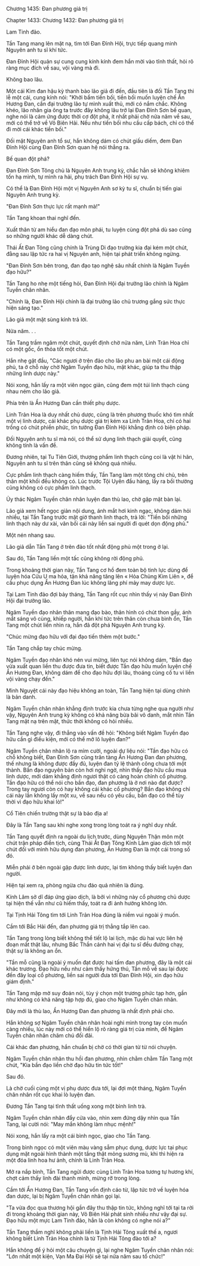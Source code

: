 




Chương 1435: Đan phương giá trị


Chapter 1433: Chương 1432: Đan phương giá trị

Lam Tinh đảo.

Tần Tang mang lên mặt nạ, tìm tới Đan Đỉnh Hội, trực tiếp quang minh Nguyên anh tu sĩ khí tức.

Đan Đỉnh Hội quản sự cung cung kính kính đem hắn mời vào tĩnh thất, hỏi rõ ràng mục đích về sau, vội vàng mà đi.

Không bao lâu.

Một cái Kim đan hậu kỳ thanh bào lão giả đi đến, đầu tiên là đối Tần Tang thi lễ một cái, cung kính nói: "Khởi bẩm tiền bối, tiền bối muốn luyện chế Ẩn Hương Đan, cần đại trưởng lão tự mình xuất thủ, mới có nắm chắc. Không khéo, lão nhân gia ông ta trước đây không lâu trở lại Đan Đỉnh Sơn bế quan, nghe nói là cảm ứng được thời cơ đột phá, ít nhất phải chờ nửa năm về sau, mới có thể trở về Vô Biên Hải. Nếu như tiền bối nhu cầu cấp bách, chỉ có thể đi mời cái khác tiền bối."

Đối mặt Nguyên anh tổ sư, hắn không dám có chút giấu diếm, đem Đan Đỉnh Hội cùng Đan Đỉnh Sơn quan hệ nói thẳng ra.

Bế quan đột phá?

Đan Đỉnh Sơn Tông chủ là Nguyên Anh trung kỳ, chắc hẳn sẽ không khiêm tốn hạ mình, tự mình ra hải, phụ trách Đan Đỉnh Hội sự vụ.

Có thể là Đan Đỉnh Hội một vị Nguyên Anh sơ kỳ tu sĩ, chuẩn bị tiến giai Nguyên Anh trung kỳ.

"Đan Đỉnh Sơn thực lực rất mạnh mà!"

Tần Tang khoan thai nghĩ đến.

Xuất thân từ am hiểu đan đạo môn phái, tu luyện cùng đột phá dù sao cũng so những người khác dễ dàng chút.

Thái Ất Đan Tông cũng chính là Trùng Di đạo trường kia đại kém một chút, đằng sau lập tức ra hai vị Nguyên anh, hiện tại phát triển không ngừng.

"Đan Đỉnh Sơn bên trong, đan đạo tạo nghệ sâu nhất chính là Ngâm Tuyền đạo hữu?"

Tần Tang ho nhẹ một tiếng hỏi, Đan Đỉnh Hội đại trưởng lão chính là Ngâm Tuyền chân nhân.

"Chính là, Đan Đỉnh Hội chính là đại trưởng lão chủ trương gắng sức thực hiện sáng tạo."

Lão giả một mặt sùng kính trả lời.

Nửa năm. . .

Tần Tang trầm ngâm một chút, quyết định chờ nửa năm, Linh Trản Hoa chỉ có một gốc, ổn thỏa tốt một chút.

Hắn nhẹ gật đầu, "Các ngươi ở trên đảo cho lão phu an bài một cái động phủ, ta ở chỗ này chờ Ngâm Tuyền đạo hữu, mặt khác, giúp ta thu thập những linh dược này."

Nói xong, hắn lấy ra một viên ngọc giản, cũng đem một túi linh thạch cùng nhau ném cho lão giả.

Phía trên là Ẩn Hương Đan cần thiết phụ dược.

Linh Trản Hoa là duy nhất chủ dược, cũng là trên phương thuốc khó tìm nhất một vị linh dược, cái khác phụ dược giá trị kém xa Linh Trản Hoa, chỉ có hai trồng có chút phiền phức, tin tưởng Đan Đỉnh Hội khẳng định có biện pháp.

Đối Nguyên anh tu sĩ mà nói, có thể sử dụng linh thạch giải quyết, cũng không tính là vấn đề.

Đương nhiên, tại Tu Tiên Giới, thượng phẩm linh thạch cũng coi là vật hi hãn, Nguyên anh tu sĩ trên thân cũng sẽ không quá nhiều.

Cực phẩm linh thạch càng hiếm thấy, Tần Tang làm một tông chi chủ, trên thân một khối đều không có. Lúc trước Tội Uyên đầu hàng, lấy ra bồi thường cũng không có cực phẩm linh thạch.

Ủy thác Ngâm Tuyền chân nhân luyện đan thù lao, chờ gặp mặt bàn lại.

Lão giả xem hết ngọc giản nội dung, ánh mắt hơi kinh ngạc, không dám hỏi nhiều, tại Tần Tang trước mặt giờ thanh linh thạch, trả lời: "Tiền bối những linh thạch này dư xài, vãn bối cái này liền sai người đi quét dọn động phủ."

Một nén nhang sau.

Lão giả dẫn Tần Tang ở trên đảo tốt nhất động phủ một trong ở lại.

Sau đó, Tần Tang liền một tấc cũng không rời động phủ.

Trong khoảng thời gian này, Tần Tang cơ hồ đem toàn bộ tinh lực dùng để luyện hóa Cửu U ma hỏa, tận khả năng tăng lên « Hỏa Chủng Kim Liên », để cầu phục dụng Ẩn Hương Đan lúc không lãng phí mảy may dược lực.

Tại Lam Tinh đảo đợi bảy tháng, Tần Tang rốt cục nhìn thấy vị này Đan Đỉnh Hội đại trưởng lão.

Ngâm Tuyền đạo nhân thân mang đạo bào, thân hình có chút thon gầy, ánh mắt sáng vô cùng, khiếp người, hắn khí tức trên thân còn chưa bình ổn, Tần Tang một chút liền nhìn ra, hắn đã đột phá Nguyên Anh trung kỳ.

"Chúc mừng đạo hữu với đại đạo tiến thêm một bước."

Tần Tang chắp tay chúc mừng.

Ngâm Tuyền đạo nhân khó nén vui mừng, liên tục nói không dám, "Bần đạo vừa xuất quan liền thu được đưa tin, biết được Tần đạo hữu muốn luyện chế Ẩn Hương Đan, không dám để cho đạo hữu đợi lâu, thoáng củng cố tu vi liền vội vàng chạy đến."

Minh Nguyệt cái này đạo hiệu không an toàn, Tần Tang hiện tại dùng chính là bản danh.

Ngâm Tuyền chân nhân khẳng định trước kia chưa từng nghe qua người như vậy, Nguyên Anh trung kỳ không có khả năng bừa bãi vô danh, mắt nhìn Tần Tang mặt nạ trên mặt, thức thời không có hỏi nhiều.

Tần Tang nghe vậy, đi thẳng vào vấn đề hỏi: "Không biết Ngâm Tuyền đạo hữu cần gì điều kiện, mới có thể mở lô luyện đan?"

Ngâm Tuyền chân nhân lộ ra mỉm cười, ngoài dự liệu nói: "Tần đạo hữu có chỗ không biết, Đan Đỉnh Sơn cũng trân tàng Ẩn Hương Đan đan phương, thế nhưng là không được đầy đủ, luyện đan tỷ lệ thành công chưa tới một thành. Bần đạo nguyên bản còn hơi nghi ngờ, nhìn thấy đạo hữu cầu mua linh dược, mới dám khẳng định ngươi thật có càng hoàn chỉnh cổ phương. Tần đạo hữu có thể nói cho bần đạo, đan phương là ở nơi nào đạt được? Trong tay ngươi còn có hay không cái khác cổ phương? Bần đạo không chỉ cái này lần không lấy một xu, về sau nếu có yêu cầu, bần đạo có thể tùy thời vì đạo hữu khai lò!"

Cổ Tiên chiến trường thật sự là bảo địa a!

Đây là Tần Tang sau khi nghe xong trong lòng toát ra ý nghĩ duy nhất.

Tần Tang quyết định ra ngoài du lịch trước, dùng Nguyên Thận môn một chút trận pháp điển tịch, cùng Thái Ất Đan Tông Kính Lâm giao dịch tới một chút đối với mình hữu dụng đan phương, Ẩn Hương Đan là một cái trong số đó.

Miễn phải ở bên ngoài gặp được linh dược, lại tìm không thấy biết luyện đan người.

Hiện tại xem ra, phòng ngừa chu đáo quả nhiên là đúng.

Kính Lâm sở dĩ đáp ứng giao dịch, là bởi vì những này cổ phương chủ dược tại hiện thế vẫn như cũ hiếm thấy, toát ra đi ảnh hưởng không lớn.

Tại Tịnh Hải Tông tìm tới Linh Trản Hoa đúng là niềm vui ngoài ý muốn.

Cầm tới Bắc Hải đến, đan phương giá trị thẳng tắp lên cao.

Tần Tang trong lòng biết không thể tiết lộ lai lịch, mặc dù hai vực liên hệ đoạn mất thật lâu, nhưng Bắc Thần cảnh hai vị đại tu sĩ đều đường chạy, thật sự là không an ổn.

"Tần mỗ cũng là ngoài ý muốn đạt được hai tấm đan phương, đây là một cái khác trương. Đạo hữu nếu như cảm thấy hứng thú, Tần mỗ về sau lại được đến đây loại cổ phương, liền sai người đưa tới Đan Đỉnh Hội, xin đạo hữu giám định."

Tần Tang mập mờ suy đoán nói, tùy ý chọn một trương phức tạp hơn, gần như không có khả năng tập hợp đủ, giao cho Ngâm Tuyền chân nhân.

Đây mới là thù lao, Ẩn Hương Đan đan phương là nhất định phải cho.

Hắn không sợ Ngâm Tuyền chân nhân hoài nghi mình trong tay còn muốn càng nhiều, lúc này mới có thể hiển lộ rõ ràng giá trị của mình, để Ngâm Tuyền chân nhân chăm chú đối đãi.

Cái khác đan phương, hắn chuẩn bị chờ có thời gian từ từ nói chuyện.

Ngâm Tuyền chân nhân thu hồi đan phương, nhìn chằm chằm Tần Tang một chút, "Kia bần đạo liền chờ đạo hữu tin tức tốt!"

Sau đó.

Là chờ cuối cùng một vị phụ dược đưa tới, lại đợi một tháng, Ngâm Tuyền chân nhân rốt cục khai lò luyện đan.

Đương Tần Tang tại tĩnh thất uống xong một bình linh trà.

Ngâm Tuyền chân nhân đẩy cửa vào, nhìn xem đứng dậy nhìn qua Tần Tang, lại cười nói: "May mắn không làm nhục mệnh!"

Nói xong, hắn lấy ra một cái bình ngọc, giao cho Tần Tang.

Trong bình ngọc có một viên màu vàng sẫm phục dụng, dược lực tại phục dụng mặt ngoài hình thành một tầng thật mỏng sương mù, khi thì hiện ra một đóa linh hoa hư ảnh, chính là Linh Trản Hoa.

Mở ra nắp bình, Tần Tang ngửi được cùng Linh Trản Hoa tương tự hương khí, chợt cảm thấy linh đài thanh minh, mừng rỡ trong lòng.

Cầm tới Ẩn Hương Đan, Tần Tang vốn định cáo từ, lập tức trở về luyện hóa đan dược, lại bị Ngâm Tuyền chân nhân gọi lại.

"Ta vừa đọc qua thương hội gần đây thu thập tin tức, không nghĩ tới tại ta rời đi trong khoảng thời gian này, Vô Biên Hải phát sinh nhiều như vậy đại sự. Đạo hữu một mực Lam Tinh đảo, hẳn là còn không có nghe nói a?"

Tần Tang thầm nghĩ không phải liền là Tịnh Hải Tông xuất thế a, ngươi không biết Linh Trản Hoa chính là từ Tịnh Hải Tông đào tới a?

Hắn không để ý hỏi một câu chuyện gì, lại nghe Ngâm Tuyền chân nhân nói: "Lớn nhất một kiện, Vạn Ma Đại Hội sẽ tại nửa năm sau tổ chức!"




